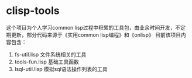 # clisp-tools
这个项目为个人学习common lisp过程中积累的工具包，由业余时间开发，不定期更新，部分代码来源于《实用common lisp编程》和《onlisp》
目前该项目内容包含：
1. fs-util.lisp 文件系统相关的工具
2. tools-fun.lisp 基础工具函数
3. lsql-util.lisp 模拟sql语法操作列表的工具
